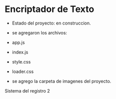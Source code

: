 <h1> Encriptador de Texto</h1>

- Estado del proyecto: en construccion.

- se agregaron los archivos:
- app.js
- index.js
- style.css
- loader.css

- se agrego la carpeta de imagenes del proyecto.

Sistema del registro 2

